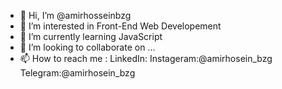 - 👋 Hi, I’m @amirhosseinbzg
- 👀 I’m interested in Front-End Web Developement
- 🌱 I’m currently learning JavaScript
- 💞️ I’m looking to collaborate on ...
- 📫 How to reach me : LinkedIn: Instageram:@amirhosein_bzg Telegram:@amirhosein_bzg

<!---
amirhosseinbzg/amirhosseinbzg is a ✨ special ✨ repository because its `README.md` (this file) appears on your GitHub profile.
You can click the Preview link to take a look at your changes.
--->
